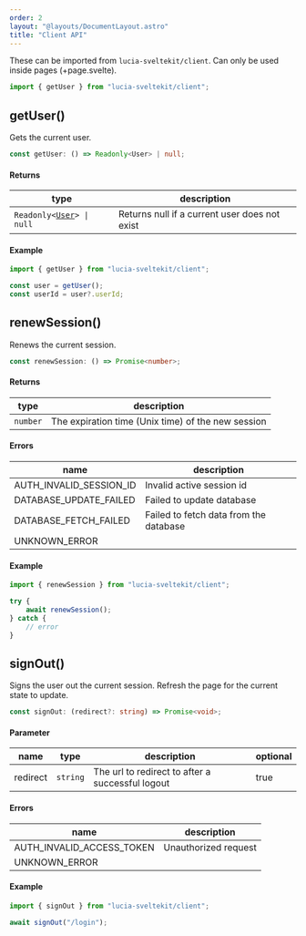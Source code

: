 ```yaml
---
order: 2
layout: "@layouts/DocumentLayout.astro"
title: "Client API"
---
```


These can be imported from `lucia-sveltekit/client`. Can only be used inside pages (+page.svelte).

```ts
import { getUser } from "lucia-sveltekit/client";
```

## getUser()

Gets the current user.

```ts
const getUser: () => Readonly<User> | null;
```

#### Returns

| type                                                              | description                                   |
| ----------------------------------------------------------------- | --------------------------------------------- |
| `Readonly<`[`User`](/reference/types/lucia-types#user)`> \| null` | Returns null if a current user does not exist |

#### Example

```ts
import { getUser } from "lucia-sveltekit/client";

const user = getUser();
const userId = user?.userId;
```

## renewSession()

Renews the current session.

```ts
const renewSession: () => Promise<number>;
```

#### Returns

| type     | description                                        |
| -------- | -------------------------------------------------- |
| `number` | The expiration time (Unix time) of the new session |

#### Errors

| name                    | description                            |
| ----------------------- | -------------------------------------- |
| AUTH_INVALID_SESSION_ID | Invalid active session id              |
| DATABASE_UPDATE_FAILED  | Failed to update database              |
| DATABASE_FETCH_FAILED   | Failed to fetch data from the database |
| UNKNOWN_ERROR           |                                        |

#### Example

```ts
import { renewSession } from "lucia-sveltekit/client";

try {
    await renewSession();
} catch {
    // error
}
```

## signOut()

Signs the user out the current session. Refresh the page for the current state to update.

```ts
const signOut: (redirect?: string) => Promise<void>;
```

#### Parameter

| name     | type     | description                                      | optional |
| -------- | -------- | ------------------------------------------------ | -------- |
| redirect | `string` | The url to redirect to after a successful logout | true     |

#### Errors

| name                      | description          |
| ------------------------- | -------------------- |
| AUTH_INVALID_ACCESS_TOKEN | Unauthorized request |
| UNKNOWN_ERROR             |                      |

#### Example

```ts
import { signOut } from "lucia-sveltekit/client";

await signOut("/login");
```
